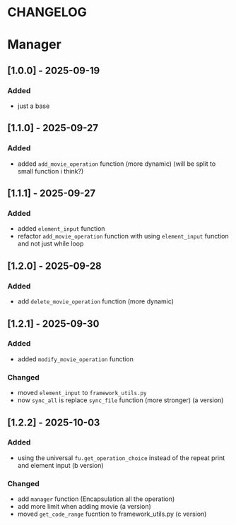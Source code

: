 # CHANGELOG
# Manager
## [1.0.0] - 2025-09-19
### Added
- just a base

## [1.1.0] - 2025-09-27
### Added
- added `add_movie_operation` function (more dynamic) (will be split to small function i think?)

## [1.1.1] - 2025-09-27
### Added
- added `element_input` function
- refactor `add_movie_operation` function with using `element_input` function and not just while loop

## [1.2.0] - 2025-09-28
### Added
- add `delete_movie_operation` function (more dynamic)

## [1.2.1] - 2025-09-30
### Added
- added `modify_movie_operation` function
### Changed
- moved `element_input` to `framework_utils.py`
- now `sync_all` is replace `sync_file` function (more stronger) (a version)

## [1.2.2] - 2025-10-03
### Added
- using the universal `fu.get_operation_choice` instead of the repeat print and element input (b version)
### Changed
- add `manager` function (Encapsulation all the operation)
- add more limit when adding movie (a version)
- moved `get_code_range` fucntion to framework_utils.py (c version)